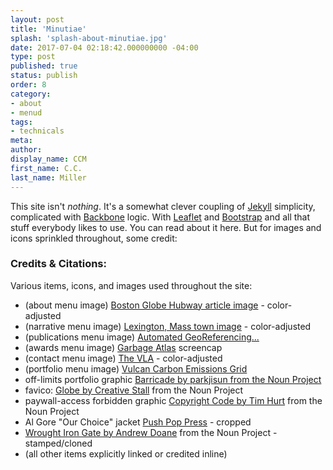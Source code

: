 ```yaml
---
layout: post
title: 'Minutiae'
splash: 'splash-about-minutiae.jpg'
date: 2017-07-04 02:18:42.000000000 -04:00
type: post
published: true
status: publish
order: 8
category:
- about
- menud
tags:
- technicals
meta:
author:
display_name: CCM
first_name: C.C.
last_name: Miller
---
```


This site isn't *nothing*. It's a somewhat clever coupling of [Jekyll](https://jekyllrb.com) simplicity, complicated with [Backbone](http://backbonejs.org) logic. With [Leaflet](http://leafletjs.com) and [Bootstrap](http://getbootstrap.com) and all that stuff everybody likes to use. You can read about it <span class="copy-trigger" data-type="slug" data-id="cv-portfolio-digital">here</span>. But for images and icons sprinkled throughout, some credit:

<h3>Credits & Citations:</h3>
Various items, icons, and images used throughout the site:
<ul><li>(about menu image) <a href="http://www.bostonglobe.com/lifestyle/2017/04/14/how-lonely-are-loneliest-hubway-bikes-one-was-ridden-for-minutes-all-year/3e2jnNIYgLh6CrTmoOPFgJ/story.html">Boston Globe Hubway article image</a> - color-adjusted</li>
<li>(narrative menu image) <a href="https://upload.wikimedia.org/wikipedia/commons/thumb/d/d7/Minute_Man_Statue_Lexington_Massachusetts.jpg/1200px-Minute_Man_Statue_Lexington_Massachusetts.jpg">Lexington, Mass town image</a> - color-adjusted</li>
<li>(publications menu image) <a href="http://docs.lib.purdue.edu/jto/vol2/iss1/art6/">Automated GeoReferencing...</a></li>
<li>(awards menu image) <a href="http://garbage-milleria.rhcloud.com">Garbage Atlas</a> screencap</li>
<li>(contact menu image) <a href="https://asd.gsfc.nasa.gov/blueshift/wp-content/uploads/2014/10/center2.jpg">The VLA</a> - color-adjusted</li>
<li>(portfolio menu image) <a href="https://news.uns.purdue.edu/images/+2008/gurneyvulcan1.jpg">Vulcan Carbon Emissions Grid</a></li>
<li>off-limits portfolio graphic <a href="https://thenounproject.com/browse/?i=199345">Barricade by parkjisun from the Noun Project</a></li>
<li>favico: <a href="https://thenounproject.com/browse/?i=176247">Globe by Creative Stall</a> from the Noun Project</li>
<li>paywall-access forbidden graphic <a href="https://thenounproject.com/browse/?i=23428">Copyright Code by Tim Hurt</a> from the Noun Project</li>
<li>Al Gore "Our Choice" jacket <a href="http://rsrc.pushpoppress.com/ourchoice/images/index/trailer-normal.jpg">Push Pop Press</a> - cropped</li>
<li><a href="https://thenounproject.com/search/?q=gate&i=768916">Wrought Iron Gate by Andrew Doane</a> from the Noun Project - stamped/cloned</li>
<li>(all other items explicitly linked or credited inline)</li>
</ul>